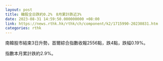 ```yaml
---
layout: post
title: 韓股全日跌約0.2%　8月累計跌近3%
date: 2023-08-31 14:59:50.000000000 +08:00
link: https://news.rthk.hk/rthk/ch/component/k2/1715990-20230831.htm
categories: rthk
---
```


南韓股市結束3日升勢，首爾綜合指數收報2556點，跌4點，跌幅0.19%。

指數本月累計跌約2.9%。
